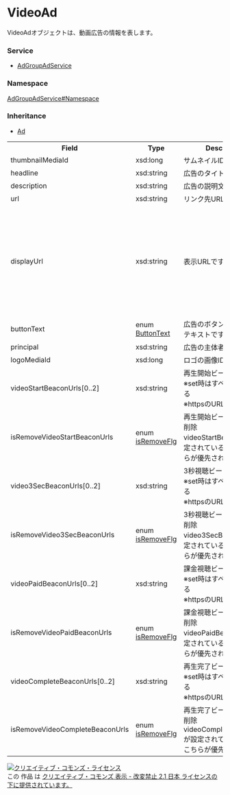 # VideoAd
VideoAdオブジェクトは、動画広告の情報を表します。<br>

### Service
+ [AdGroupAdService](../../services/AdGroupAdService.md)

### Namespace
[AdGroupAdService#Namespace](../../services/AdGroupAdService.md#namespace)

### Inheritance
+ [Ad](./Ad.md)

<table>
 <tr>
  <th>Field</th>
  <th>Type</th>
  <th>Description</th>
  <th>response</th>
  <th>add</th>
  <th>set</th>
  <th>remove</th>
 <tr>
  <td>thumbnailMediaId</td>
  <td>xsd:long</td>
  <td>サムネイルIDです。</td>
  <td>yes</td>
  <td>Requirement</td>
  <td>Optional</td>
  <td>Ignore</td>
 </tr>
 <tr>
  <td>headline</td>
  <td>xsd:string</td>
  <td>広告のタイトルです。</td>
  <td>yes</td>
  <td>Requirement</td>
  <td>Optional</td>
  <td>Ignore</td>
 </tr>
 <tr>
  <td>description</td>
  <td>xsd:string</td>
  <td>広告の説明文です。</td>
  <td>yes</td>
  <td>Requirement</td>
  <td>Optional</td>
  <td>Ignore</td>
 </tr>
 <tr>
  <td>url</td>
  <td>xsd:string</td>
  <td>リンク先URLです。</td>
  <td>yes</td>
  <td>Requirement</td>
  <td>Optional</td>
  <td>Ignore</td>
 </tr>
 <tr>
  <td>displayUrl</td>
  <td>xsd:string</td>
  <td>表示URLです。</td>
  <td>yes</td>
  <td>Optional<br>
  <br>
  ※Default値<br>
  -標準キャンペーン：<br>入力必須<br>
  -アプリキャンペーン（iOS）：<br>「itunes.apple.com」<br>
  -アプリキャンペーン（Android）：<br>「play.google.com」
  </td>
  <td>Optional<br>
  <br>
  ※入力許可<br>
  -アプリキャンペーン（iOS）：<br>「itunes.apple.com」のみ可能<br>
  -アプリキャンペーン（Android）：<br>「play.google.com」のみ可能
  </td>
  <td>Ignore</td>
 </tr>
 <tr>
  <td>buttonText</td>
  <td>enum<br><a href="./ButtonText.md">ButtonText</a></td>
  <td>広告のボタンに表示されるテキストです。</td>
  <td>yes</td>
  <td>Optional</td>
  <td>Optional</td>
  <td>Ignore</td>
 </tr>
 <tr>
  <td>principal</td>
  <td>xsd:string</td>
  <td>広告の主体者表記です。</td>
  <td>yes</td>
  <td>Requirement</td>
  <td>Optional</td>
  <td>Ignore</td>
 </tr>
 <tr>
  <td>logoMediaId</td>
  <td>xsd:long</td>
  <td>ロゴの画像IDです。</td>
  <td>yes</td>
  <td>Optional</td>
  <td>Optional</td>
  <td>Ignore</td>
 </tr>
 <tr>
  <td>videoStartBeaconUrls[0..2]</td>
  <td>xsd:string</td>
  <td>再生開始ビーコンURL<br>※set時はすべて上書きされる<br>※httpsのURLのみ設定可能</td>
  <td>yes</td>
  <td>Optional</td>
  <td>Optional<br>Updatable</td>
  <td>Ignore</td>
 </tr>
 <tr>
  <td>isRemoveVideoStartBeaconUrls</td>
  <td>enum <a href="./IsRemoveFlg.md">isRemoveFlg</td>
  <td>再生開始ビーコンURL<br>削除<br>videoStartBeaconUrlが設定されている場合も、こちらが優先される</td>
  <td>yes</td>
  <td>Ignore</td>
  <td>Optional<br>Updatable</td>
  <td>Ignore</td>
 </tr>
<tr>
  <td>video3SecBeaconUrls[0..2]</td>
  <td>xsd:string</td>
  <td>3秒視聴ビーコンURL<br>※set時はすべて上書きされる<br>※httpsのURLのみ設定可能</td>
  <td>yes</td>
  <td>Optional</td>
  <td>Optional<br>Updatable</td>
  <td>Ignore</td>
 </tr>
 <tr>
  <td>isRemoveVideo3SecBeaconUrls</td>
  <td>enum <a href="./IsRemoveFlg.md">isRemoveFlg</td>
  <td>3秒視聴ビーコンURL<br>削除<br>video3SecBeaconUrlが設定されている場合も、こちらが優先される</td>
  <td>yes</td>
  <td>Ignore</td>
  <td>Optional<br>Updatable</td>
  <td>Ignore</td>
 </tr>
 <tr>
  <td>videoPaidBeaconUrls[0..2]</td>
  <td>xsd:string</td>
  <td>課金視聴ビーコンURL<br>※set時はすべて上書きされる<br>※httpsのURLのみ設定可能</td>
  <td>yes</td>
  <td>Optional</td>
  <td>Optional<br>Updatable</td>
  <td>Ignore</td>
 </tr>
 <tr>
  <td>isRemoveVideoPaidBeaconUrls</td>
  <td>enum <a href="./IsRemoveFlg.md">isRemoveFlg</td>
  <td>課金視聴ビーコンURL<br>削除<br>videoPaidBeaconUrlが設定されている場合も、こちらが優先される</td>
  <td>yes</td>
  <td>Ignore</td>
  <td>Optional<br>Updatable</td>
  <td>Ignore</td>
 </tr>
  <tr>
  <td>videoCompleteBeaconUrls[0..2]</td>
  <td>xsd:string</td>
  <td>再生完了ビーコンURL<br>※set時はすべて上書きされる<br>※httpsのURLのみ設定可能</td>
  <td>yes</td>
  <td>Optional</td>
  <td>Optional<br>Updatable</td>
  <td>Ignore</td>
 </tr>
 <tr>
  <td>isRemoveVideoCompleteBeaconUrls</td>
  <td>enum <a href="./IsRemoveFlg.md">isRemoveFlg</td>
  <td>再生完了ビーコンURL<br>削除<br>videoCompleteBeaconUrlが設定されている場合も、こちらが優先される</td>
  <td>yes</td>
  <td>Ignore</td>
  <td>Optional<br>Updatable</td>
  <td>Ignore</td>
 </tr>
</table>


<a rel="license" href="http://creativecommons.org/licenses/by-nd/2.1/jp/"><img alt="クリエイティブ・コモンズ・ライセンス" style="border-width:0" src="https://i.creativecommons.org/l/by-nd/2.1/jp/88x31.png" /></a><br />この 作品 は <a rel="license" href="http://creativecommons.org/licenses/by-nd/2.1/jp/">クリエイティブ・コモンズ 表示 - 改変禁止 2.1 日本 ライセンスの下に提供されています。</a>

